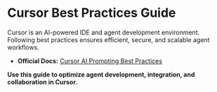# Cursor Best Practices Guide

Cursor is an AI-powered IDE and agent development environment. Following best practices ensures efficient, secure, and scalable agent workflows.

- **Official Docs:** [Cursor AI Prompting Best Practices](https://docs.cursor.so/)

**Use this guide to optimize agent development, integration, and collaboration in Cursor.** 